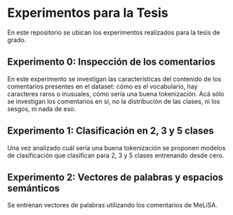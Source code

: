 # Experimentos para la Tesis

En este repositorio se ubican los experimentos realizados para la tesis de grado.

## Experimento 0: Inspección de los comentarios

En este experimento se investigan las características del contenido de los comentarios presentes en el dataset: cómo es el vocabulario, hay caracteres raros o inusuales, cómo sería una buena tokenización. Acá sólo se investigan los comentarios en sí, no la distribución de las clases, ni los sesgos, ni nada de eso.

## Experimento 1: Clasificación en 2, 3 y 5 clases

Una vez analizado cuál sería una buena tokenización se proponen modelos de clasificación que clasifican para 2, 3 y 5 clases entrenando desde cero.

## Experimento 2: Vectores de palabras y espacios semánticos

Se entrenan vectores de palabras utilizando los comentarios de MeLiSA. 
